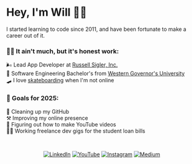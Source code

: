 

# Hey, I'm Will 🙋‍♂️

I started learning to code since 2011, and have been fortunate to make a career out of it.


### 🤷‍♂️ It ain't much, but it's honest work:
🌬️ Lead App Developer at [Russell Sigler, Inc.](https://siglers.com)<br>
📜 Software Engineering Bachelor's from [Western Governor's University](https://wgu.edu)<br>
🛹 I love [skateboarding](https://youtube.com/@wforbes87) when I'm not online<br>

### 🥅 Goals for 2025:
🧹 Cleaning up my GitHub<br>
⚒️ Improving my online presence<br>
🎥 Figuring out how to make YouTube videos<br>
🧑‍🏭 Working freelance dev gigs for the student loan bills<br>

<br>

<div align="center">

[![LinkedIn](https://img.shields.io/badge/LinkedIn-%230077B5.svg?logo=linkedin&logoColor=white)](https://linkedin.com/in/wforbes87) [![YouTube](https://img.shields.io/badge/YouTube-%23FF0000.svg?logo=YouTube&logoColor=white)](https://youtube.com/@will-codes) [![Instagram](https://img.shields.io/badge/Instagram-%23E4405F.svg?logo=Instagram&logoColor=white)](https://instagram.com/wforbes87) [![Medium](https://img.shields.io/badge/Medium-12100E?logo=medium&logoColor=white)](https://medium.com/@wforbes)

</div>

<!--

<h3 style="text-align:center;">current bugs:</h3>

<div style="display:grid; grid-template-columns: 1fr 0.1fr 1fr;">
<div style="display:flex; flex-direction:column; justify-content:center; align-items:flex-end;">

![TypeScript](https://img.shields.io/badge/typescript-%23007ACC.svg?style=for-the-badge&logo=typescript&logoColor=white)
![TailwindCSS](https://img.shields.io/badge/tailwindcss-%2338B2AC.svg?style=for-the-badge&logo=tailwind-css&logoColor=white)

![React](https://img.shields.io/badge/react-%2320232a.svg?style=for-the-badge&logo=react&logoColor=%2361DAFB)
![Next JS](https://img.shields.io/badge/Next-black?style=for-the-badge&logo=next.js&logoColor=white)
![MUI](https://img.shields.io/badge/MUI-%230081CB.svg?style=for-the-badge&logo=mui&logoColor=white)

![React Native](https://img.shields.io/badge/react_native-%2320232a.svg?style=for-the-badge&logo=react&logoColor=%2361DAFB)
![Expo](https://img.shields.io/badge/expo-1C1E24?style=for-the-badge&logo=expo&logoColor=#D04A37)

</div>

<div style="display:flex; flex-direction:column; justify-content:center; align-items:flex-start;">

![NodeJS](https://img.shields.io/badge/node.js-6DA55F?style=for-the-badge&logo=node.js&logoColor=white)
![Express.js](https://img.shields.io/badge/express.js-%23404d59.svg?style=for-the-badge&logo=express&logoColor=%2361DAFB)

![Python](https://img.shields.io/badge/python-3670A0?style=for-the-badge&logo=python&logoColor=ffdd54)
![Django](https://img.shields.io/badge/django-%23092E20.svg?style=for-the-badge&logo=django&logoColor=white)

![Postgres](https://img.shields.io/badge/postgres-%23316192.svg?style=for-the-badge&logo=postgresql&logoColor=white)
![MongoDB](https://img.shields.io/badge/MongoDB-%234ea94b.svg?style=for-the-badge&logo=mongodb&logoColor=white)

</div>
</div>

<div style="display:flex; flex-direction:row; justify-content:center; align-items:center;">

![Notion](https://img.shields.io/badge/Notion-%23000000.svg?style=for-the-badge&logo=notion&logoColor=white)
![Docker](https://img.shields.io/badge/docker-%230db7ed.svg?style=for-the-badge&logo=docker&logoColor=white)
![GitHub Actions](https://img.shields.io/badge/github%20actions-%232671E5.svg?style=for-the-badge&logo=githubactions&logoColor=white)
![AWS](https://img.shields.io/badge/AWS-%23FF9900.svg?style=for-the-badge&logo=amazon-aws&logoColor=white)

</div>

<div style="display:flex; flex-direction:row; justify-content:center;">

![Figma](https://img.shields.io/badge/figma-%23F24E1E.svg?style=for-the-badge&logo=figma&logoColor=white)
![Adobe Premiere Pro](https://img.shields.io/badge/Adobe%20Premiere%20Pro-9999FF.svg?style=for-the-badge&logo=Adobe%20Premiere%20Pro&logoColor=white)

</div>

<h3 style="text-align:center;">past bugs:</h3>
<div style="display:grid; grid-template-columns: 1fr 0.1fr 1fr;">
<div style="display:flex; flex-direction:column; justify-content:center; align-items:flex-end;">

![Vue.js](https://img.shields.io/badge/vue.js-%2335495e.svg?style=for-the-badge&logo=vuedotjs&logoColor=%234FC08D)
![Vuetify](https://img.shields.io/badge/Vuetify-1867C0?style=for-the-badge&logo=vuetify&logoColor=AEDDFF)
![Quasar](https://img.shields.io/badge/Quasar-16B7FB?style=for-the-badge&logo=quasar&logoColor=black)

![Java](https://img.shields.io/badge/java-%23ED8B00.svg?style=for-the-badge&logo=openjdk&logoColor=white)
![JavaFX](https://img.shields.io/badge/javafx-%23FF0000.svg?style=for-the-badge&logo=javafx&logoColor=white)

![WordPress](https://img.shields.io/badge/WordPress-%23117AC9.svg?style=for-the-badge&logo=WordPress&logoColor=white)

</div>

<div style="display:flex; flex-direction:column; justify-content:center; align-items:flex-start;">

![C#](https://img.shields.io/badge/c%23-%23239120.svg?style=for-the-badge&logo=csharp&logoColor=white)
![MicrosoftSQLServer](https://img.shields.io/badge/Microsoft%20SQL%20Server-CC2927?style=for-the-badge&logo=microsoft%20sql%20server&logoColor=white)

![PHP](https://img.shields.io/badge/php-%23777BB4.svg?style=for-the-badge&logo=php&logoColor=white)
![Laravel](https://img.shields.io/badge/laravel-%23FF2D20.svg?style=for-the-badge&logo=laravel&logoColor=white)

![MariaDB](https://img.shields.io/badge/MariaDB-003545?style=for-the-badge&logo=mariadb&logoColor=white)
![MySQL](https://img.shields.io/badge/mysql-4479A1.svg?style=for-the-badge&logo=mysql&logoColor=white)

</div>
</div>

<div style="display:flex; flex-direction:row; justify-content:center;">

![Jira](https://img.shields.io/badge/jira-%230A0FFF.svg?style=for-the-badge&logo=jira&logoColor=white)
![Trello](https://img.shields.io/badge/Trello-%23026AA7.svg?style=for-the-badge&logo=Trello&logoColor=white)

</div>

<h3 style="text-align:center;">upcoming bugs:</h3>
<div style="display:flex; flex-direction:column; justify-content:center; align-items:center;">

![Remix](https://img.shields.io/badge/remix-%23000.svg?style=for-the-badge&logo=remix&logoColor=white)
![Nuxt JS](https://img.shields.io/badge/Nuxt-002E3B?style=for-the-badge&logo=nuxt.js&logoColor=#00DC82)
![React Query](https://img.shields.io/badge/-React%20Query-FF4154?style=for-the-badge&logo=react%20query&logoColor=white)
![React Hook Form](https://img.shields.io/badge/React%20Hook%20Form-%23EC5990.svg?style=for-the-badge&logo=reacthookform&logoColor=white)

![Vercel](https://img.shields.io/badge/vercel-%23000000.svg?style=for-the-badge&logo=vercel&logoColor=white) 
![Heroku](https://img.shields.io/badge/heroku-%23430098.svg?style=for-the-badge&logo=heroku&logoColor=white)
![Netlify](https://img.shields.io/badge/netlify-%23000000.svg?style=for-the-badge&logo=netlify&logoColor=#00C7B7)
![DigitalOcean](https://img.shields.io/badge/DigitalOcean-%230167ff.svg?style=for-the-badge&logo=digitalOcean&logoColor=white)

</div>
-->

<!--
![](https://github-readme-stats.vercel.app/api?username=wforbes&theme=dark&hide_border=false&include_all_commits=false&count_private=false)<br/>

![](https://github-readme-stats.vercel.app/api/top-langs/?username=wforbes&theme=dark&hide_border=false&include_all_commits=false&count_private=false&layout=compact)

Trying to build the habit of coding every day...

![](https://github-readme-streak-stats.herokuapp.com/?user=wforbes&theme=dark&hide_border=false)

[![](https://visitcount.itsvg.in/api?id=wforbes&icon=0&color=12)](https://visitcount.itsvg.in)

-->

<!-- GPRM is an awesome github readme generator ( https://gprm.itsvg.in ) -->
